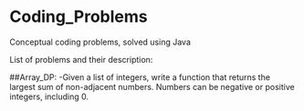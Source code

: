# Coding_Problems

Conceptual coding problems, solved using Java

List of problems and their description:

##Array_DP:
-Given a list of integers, write a function that returns the largest sum of non-adjacent numbers. Numbers can be negative or positive integers, including 0.
